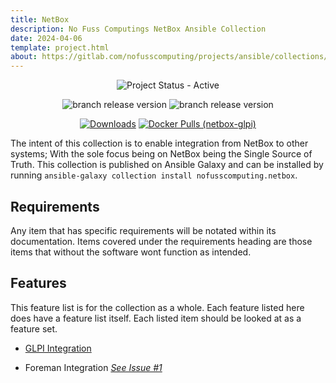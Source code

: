 ```yaml
---
title: NetBox
description: No Fuss Computings NetBox Ansible Collection
date: 2024-04-06
template: project.html
about: https://gitlab.com/nofusscomputing/projects/ansible/collections/netbox
---
```


<span style="text-align: center;">

![Project Status - Active](https://img.shields.io/badge/Project%20Status-Active-green?logo=gitlab&style=plastic)


![branch release version](https://img.shields.io/badge/dynamic/yaml?color=ff782e&logo=gitlab&style=plastic&label=Stable%20Release&query=%24.commitizen.version&url=https%3A//gitlab.com/nofusscomputing/projects/ansible/collections/netbox%2F-%2Fraw%2Fmaster%2F.cz.yaml) 
![branch release version](https://img.shields.io/badge/dynamic/yaml?color=ff782e&logo=gitlab&style=plastic&label=Dev%20Release&query=%24.commitizen.version&url=https%3A//gitlab.com/nofusscomputing/projects/ansible/collections/netbox%2F-%2Fraw%2Fdevelopment%2F.cz.yaml)


[![Downloads](https://img.shields.io/badge/dynamic/json?url=https%3A%2F%2Fgalaxy.ansible.com%2Fapi%2Fv3%2Fplugin%2Fansible%2Fcontent%2Fpublished%2Fcollections%2Findex%2Fnofusscomputing%2Fnetbox%2F&query=%24.download_count&style=plastic&logo=ansible&logoColor=white&label=Galaxy%20Downloads&labelColor=black&color=cyan)](https://galaxy.ansible.com/ui/repo/published/nofusscomputing/netbox/)
[![Docker Pulls (netbox-glpi)](https://img.shields.io/docker/pulls/nofusscomputing/netbox-glpi?style=plastic&logo=docker&logoColor=0db7ed&color=0db7ed&label=Docker%20Pulls%20(netbox-glpi))](https://hub.docker.com/r/nofusscomputing/netbox-glpi)


</span>

The intent of this collection is to enable integration from NetBox to other systems; With the sole focus being on NetBox being the Single Source of Truth. This collection is published on Ansible Galaxy and can be installed by running `ansible-galaxy collection install nofusscomputing.netbox`.


## Requirements

Any item that has specific requirements will be notated within its documentation. Items covered under the requirements heading are those items that without the software wont function as intended.


## Features

This feature list is for the collection as a whole. Each feature listed here does have a feature list itself. Each listed item should be looked at as a feature set.

- [GLPI Integration](role/glpi.md)

- Foreman Integration _[See Issue #1](https://gitlab.com/nofusscomputing/projects/ansible/collections/netbox/-/issues/1)_
